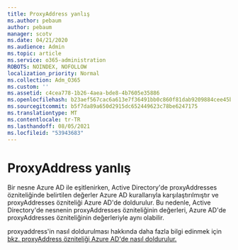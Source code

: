 ```yaml
---
title: ProxyAddress yanlış
ms.author: pebaum
author: pebaum
manager: scotv
ms.date: 04/21/2020
ms.audience: Admin
ms.topic: article
ms.service: o365-administration
ROBOTS: NOINDEX, NOFOLLOW
localization_priority: Normal
ms.collection: Adm_O365
ms.custom: ''
ms.assetid: c4cea778-1b26-4aea-bde8-4b7605e35886
ms.openlocfilehash: b23aef567cac6a613e7f36491bb0c860f81dab9209884cee45b717f1011952f9
ms.sourcegitcommit: b5f7da89a650d2915dc652449623c78be6247175
ms.translationtype: MT
ms.contentlocale: tr-TR
ms.lasthandoff: 08/05/2021
ms.locfileid: "53943683"
---
```

# <a name="proxyaddress-incorrect"></a>ProxyAddress yanlış

Bir nesne Azure AD ile eşitlenirken, Active Directory'de proxyAddresses özniteliğinde belirtilen değerler Azure AD kurallarıyla karşılaştırılmıştır ve proxyAddresses özniteliği Azure AD'de doldurulur. Bu nedenle, Active Directory'de nesnenin proxyAddresses özniteliğinin değerleri, Azure AD'de proxyAddresses özniteliğinin değerleriyle aynı olabilir.
  
proxyaddress'in nasıl doldurulması hakkında daha fazla bilgi edinmek için [bkz. proxyAddress özniteliği Azure AD'de nasıl doldurulur.](https://support.microsoft.com/help/3190357/how-the-proxyaddresses-attribute-is-populated-in-azure-ad)
  

